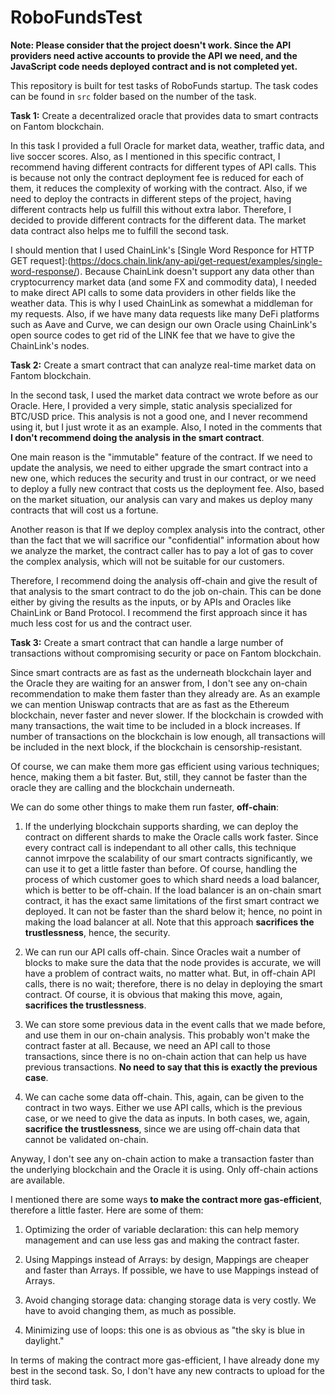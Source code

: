 
# RoboFundsTest

**Note: Please consider that the project doesn't work. Since the API providers need active accounts to provide the API we need, and the JavaScript code needs deployed contract and is not completed yet.**

This repository is built for test tasks of RoboFunds startup. The task codes can be found in `src` folder based on the number of the task.

**Task 1:** Create a decentralized oracle that provides data to smart contracts on Fantom blockchain. 

In this task I provided a full Oracle for market data, weather, traffic data, and live soccer scores. Also, as I mentioned in this specific contract, I recommend having different contracts for different types of API calls. This is because not only the contract deployment fee is reduced for each of them, it reduces the complexity of working with the contract. Also, if we need to deploy the contracts in different steps of the project, having different contracts help us fulfill this without extra labor. Therefore, I decided to provide different contracts for the different data. The market data contract also helps me to fulfill the second task.

I should mention that I used ChainLink's [Single Word Responce for HTTP GET request]:(https://docs.chain.link/any-api/get-request/examples/single-word-response/). Because ChainLink doesn't support any data other than cryptocurrency market data (and some FX and commodity data), I needed to make direct API calls to some data providers in other fields like the weather data. This is why I used ChainLink as somewhat a middleman for my requests. Also, if we have many data requests like many DeFi platforms such as Aave and Curve, we can design our own Oracle using ChainLink's open source codes to get rid of the LINK fee that we have to give the ChainLink's nodes. 


**Task 2:** Create a smart contract that can analyze real-time market data on Fantom blockchain.

In the second task, I used the market data contract we wrote before as our Oracle. Here, I provided a very simple, static analysis specialized for BTC/USD price. This analysis is not a good one, and I never recommend using it, but I just wrote it as an example. Also, I noted in the comments that **I don't recommend doing the analysis in the smart contract**. 

One main reason is the "immutable" feature of the contract. If we need to update the analysis, we need to either upgrade the smart contract into a new one, which reduces the security and trust in our contract, or we need to deploy a fully new contract that costs us the deployment fee. Also, based on the market situation, our analysis can vary and makes us deploy many contracts that will cost us a fortune. 

Another reason is that If we deploy complex analysis into the contract, other than the fact that we will sacrifice our "confidential" information about how we analyze the market, the contract caller has to pay a lot of gas to cover the complex analysis, which will not be suitable for our customers.

Therefore, I recommend doing the analysis off-chain and give the result of that analysis to the smart contract to do the job on-chain. This can be done either by giving the results as the inputs, or by APIs and Oracles like ChainLink or Band Protocol. I recommend the first approach since it has much less cost for us and the contract user. 

**Task 3:** Create a smart contract that can handle a large number of transactions without compromising security or pace on Fantom blockchain.

Since smart contracts are as fast as the underneath blockchain layer and the Oracle they are waiting for an answer from, I don't see any on-chain recommendation to make them faster than they already are. As an example we can mention Uniswap contracts that are as fast as the Ethereum blockchain, never faster and never slower. If the blockchain is crowded with many transactions, the wait time to be included in a block increases. If number of transactions on the blockchain is low enough, all transactions will be included in the next block, if the blockchain is censorship-resistant. 

Of course, we can make them more gas efficient using various techniques; hence, making them a bit faster. But, still, they cannot be faster than the oracle they are calling and the blockchain underneath.

We can do some other things to make them run faster, **off-chain**:

1. If the underlying blockchain supports sharding, we can deploy the contract on different shards to make the Oracle calls work faster. Since every contract call is independant to all other calls, this technique cannot imrpove the scalability of our smart contracts significantly, we can use it to get a little faster than before. 
Of course, handling the process of which customer goes to which shard needs a load balancer, which is better to be off-chain. If the load balancer is an on-chain smart contract, it has the exact same limitations of the first smart contract we deployed. It can not be faster than the shard below it; hence, no point in making the load balancer at all. Note that this approach **sacrifices the trustlessness**, hence, the security.

2. We can run our API calls off-chain. Since Oracles wait a number of blocks to make sure the data that the node provides is accurate, we will have a problem of contract waits, no matter what. But, in off-chain API calls, there is no wait; therefore, there is no delay in deploying the smart contract. Of course, it is obvious that making this move, again, **sacrifices the trustlessness**. 

3. We can store some previous data in the event calls that we made before, and use them in our on-chain analysis. This probably won't make the contract faster at all. Because, we need an API call to those transactions, since there is no on-chain action that can help us have previous transactions. **No need to say that this is exactly the previous case**.

4. We can cache some data off-chain. This, again, can be given to the contract in two ways. Either we use API calls, which is the previous case, or we need to give the data as inputs. In both cases, we, again, **sacrifice the trustlessness**, since we are using off-chain data that cannot be validated on-chain.

Anyway, I don't see any on-chain action to make a transaction faster than the underlying blockchain and the Oracle it is using. Only off-chain actions are available.

I mentioned there are some ways **to make the contract more gas-efficient**, therefore a little faster. Here are some of them:

1. Optimizing the order of variable declaration: this can help memory management and can use less gas and making the contract faster. 

2. Using Mappings instead of Arrays: by design, Mappings are cheaper and faster than Arrays. If possible, we have to use Mappings instead of Arrays.

3. Avoid changing storage data: changing storage data is very costly. We have to avoid changing them, as much as possible.

4. Minimizing use of loops: this one is as obvious as "the sky is blue in daylight."

In terms of making the contract more gas-efficient, I have already done my best in the second task. So, I don't have any new contracts to upload for the third task.
